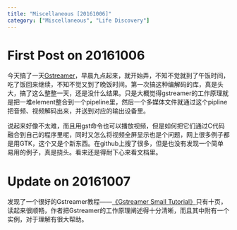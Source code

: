 ```yaml
---
title: "Miscellaneous [20161006]"
category: ["Miscellaneous", "Life Discovery"]
---
```


# First Post on 20161006 #

今天搞了一天[Gstreamer](https://gstreamer.freedesktop.org/)，早晨九点起来，就开始弄，不知不觉就到了午饭时间，吃了饭回来继续，不知不觉又到了晚饭时间。第一次搞这种编解码的库，真是头大，搞了这么整整一天，还是没什么结果。只是大概觉得gstreamer的工作原理就是把一堆element整合到一个pipeline里，然后一个多媒体文件就通过这个pipline把音频、视频解码出来，并送到对应的输出设备里。

说起来好像不太难，而且用gst命令也可以播放视频，但是如何把它们通过C代码融合到自己的程序里呢，同时又怎么将视频全屏显示也是个问题，网上很多例子都是用GTK，这个又是个新东西。在github上搜了很多，但是也没有发现一个简单易用的例子，真是挠头。看来还是得耐下心来看文档里。

# Update on 20161007 #

发现了一个很好的Gstreamer教程——[《Gstreamer Small Tutorial》](https://arashafiei.files.wordpress.com/2012/12/gst-doc.pdf)只有十页，读起来很顺畅，作者把Gstreamer的工作原理阐述得十分清晰，而且其中附有一个实例，对于理解有很大帮助。